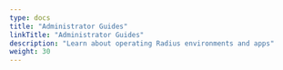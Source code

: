 ```yaml
---
type: docs
title: "Administrator Guides"
linkTitle: "Administrator Guides"
description: "Learn about operating Radius environments and apps"
weight: 30
---
```

